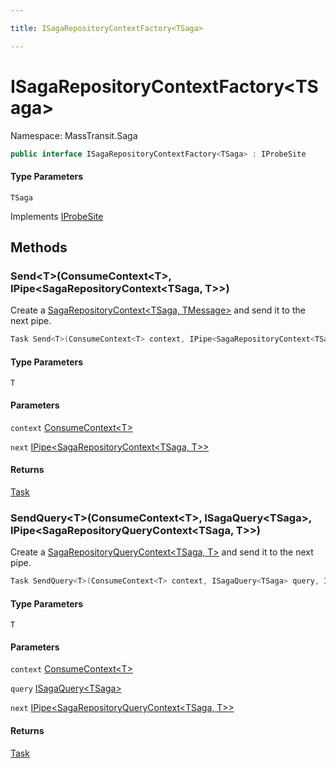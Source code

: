 ```yaml
---

title: ISagaRepositoryContextFactory<TSaga>

---
```


# ISagaRepositoryContextFactory\<TSaga\>

Namespace: MassTransit.Saga



```csharp
public interface ISagaRepositoryContextFactory<TSaga> : IProbeSite
```

#### Type Parameters

`TSaga`<br/>

Implements [IProbeSite](../../masstransit-abstractions/masstransit/iprobesite)

## Methods

### **Send\<T\>(ConsumeContext\<T\>, IPipe\<SagaRepositoryContext\<TSaga, T\>\>)**

Create a [SagaRepositoryContext\<TSaga, TMessage\>](../masstransit-saga/sagarepositorycontext-2) and send it to the next pipe.

```csharp
Task Send<T>(ConsumeContext<T> context, IPipe<SagaRepositoryContext<TSaga, T>> next)
```

#### Type Parameters

`T`<br/>

#### Parameters

`context` [ConsumeContext\<T\>](../../masstransit-abstractions/masstransit/consumecontext-1)<br/>

`next` [IPipe\<SagaRepositoryContext\<TSaga, T\>\>](../../masstransit-abstractions/masstransit/ipipe-1)<br/>

#### Returns

[Task](https://learn.microsoft.com/en-us/dotnet/api/system.threading.tasks.task)<br/>

### **SendQuery\<T\>(ConsumeContext\<T\>, ISagaQuery\<TSaga\>, IPipe\<SagaRepositoryQueryContext\<TSaga, T\>\>)**

Create a [SagaRepositoryQueryContext\<TSaga, T\>](../masstransit-saga/sagarepositoryquerycontext-2) and send it to the next pipe.

```csharp
Task SendQuery<T>(ConsumeContext<T> context, ISagaQuery<TSaga> query, IPipe<SagaRepositoryQueryContext<TSaga, T>> next)
```

#### Type Parameters

`T`<br/>

#### Parameters

`context` [ConsumeContext\<T\>](../../masstransit-abstractions/masstransit/consumecontext-1)<br/>

`query` [ISagaQuery\<TSaga\>](../../masstransit-abstractions/masstransit/isagaquery-1)<br/>

`next` [IPipe\<SagaRepositoryQueryContext\<TSaga, T\>\>](../../masstransit-abstractions/masstransit/ipipe-1)<br/>

#### Returns

[Task](https://learn.microsoft.com/en-us/dotnet/api/system.threading.tasks.task)<br/>

